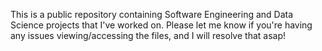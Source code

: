This is a public repository containing Software Engineering and Data Science projects that I've worked on. Please let me know if you're having any issues viewing/accessing the files, and I will resolve that asap!  
